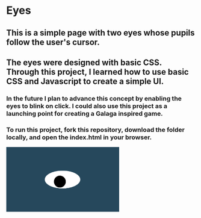 # Eyes

## This is a simple page with two eyes whose pupils follow the user's cursor.

## The eyes were designed with basic CSS. Through this project, I learned how to use basic CSS and Javascript to create a simple UI.

### In the future I plan to advance this concept by enabling the eyes to blink on click. I could also use this project as a launching point for creating a Galaga inspired game.

### To run this project, fork this repository, download the folder locally, and open the index.html in your browser.

<img src= "oneeye.png" width='300'/>
